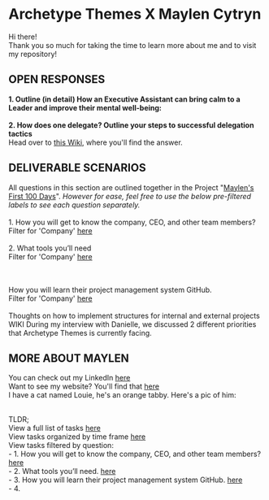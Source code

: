 # Archetype Themes X Maylen Cytryn
Hi there!
<br>Thank you so much for taking the time to learn more about me and to visit my repository!

<h2>OPEN RESPONSES</h2>
<b>1. Outline (in detail) How an Executive Assistant can bring calm to a Leader and improve their mental well-being: </b>
<br><br><b>2. How does one delegate? Outline your steps to successful delegation tactics</b>
<br>Head over to <a href="https://github.com/maylencytryn/Archetype-Themes-X-Maylen-Cytryn/wiki/2.-How-does-one-delegate%3F-Outline-your-steps-to-successful-delegation-tactics.">this Wiki</a>, where you'll find the answer.

<h2>DELIVERABLE SCENARIOS</h2>
All questions in this section are outlined together in the Project "<a href="https://github.com/users/maylencytryn/projects/2">Maylen's First 100 Days</a>". <i>However for ease, feel free to use the below pre-filtered labels to see each question separately.</i>
<br><br>1. How you will get to know the company, CEO, and other team members?
<br> Filter for 'Company' <a href="https://github.com/maylencytryn/Archetype-Themes-X-Maylen-Cytryn/issues?q=is%3Aopen+is%3Aissue+label%3ACompany">here</a>
<br><br>2. What tools you’ll need
<br> Filter for 'Company' <a href="https://github.com/maylencytryn/Archetype-Themes-X-Maylen-Cytryn/issues?q=is%3Aopen+is%3Aissue+label%3ACompany">here</a>

<br><br>How you will learn their project management system GitHub.
<br> Filter for 'Company' <a href="https://github.com/maylencytryn/Archetype-Themes-X-Maylen-Cytryn/issues?q=is%3Aopen+is%3Aissue+label%3ACompany">here</a>
<br><br>Thoughts on how to implement structures for internal and external projects
<br> WIKI During my interview with Danielle, we discussed 2 different priorities that Archetype Themes is currently facing.
<h2>MORE ABOUT MAYLEN</h2>
You can check out my LinkedIn <a href="https://www.linkedin.com/in/maylen-cytryn/">here</a>
<br>Want to see my website? You'll find that <a href="https://www.thoughtfulops.com/">here</a>
<br>I have a cat named Louie, he's an orange tabby. Here's a pic of him:

<br>TLDR;
<br>View a full list of tasks <a href="https://github.com/users/maylencytryn/projects/2">here</a>
<br>View tasks organized by time frame <a href="https://github.com/users/maylencytryn/projects/2/views/6">here</a>
<br>View tasks filtered by question:
<br>- 1. How you will get to know the company, CEO, and other team members? <a href="https://github.com/maylencytryn/Archetype-Themes-X-Maylen-Cytryn/issues?q=is%3Aopen+is%3Aissue+label%3ACompany">here</a>
<br>- 2. What tools you’ll need. <a href="https://github.com/maylencytryn/Archetype-Themes-X-Maylen-Cytryn/issues?q=is%3Aopen+is%3Aissue+label%3ATools">here</a>
<br>- 3. How you will learn their project management system GitHub. <a href="https://github.com/maylencytryn/Archetype-Themes-X-Maylen-Cytryn/issues?q=is%3Aopen+is%3Aissue+label%3AGitHub">here</a>
<br>- 4. 
